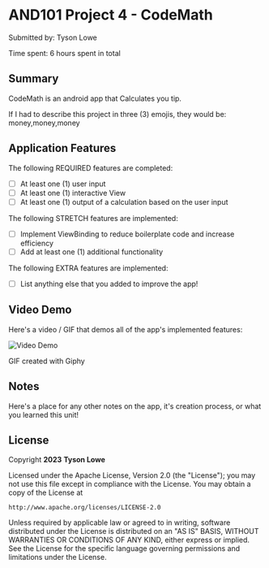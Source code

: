 <!-- (This is a comment) INSTRUCTIONS: Go through this page and fill out any **bolded** entries with their correct values.-->

# AND101 Project 4 - CodeMath

Submitted by: Tyson Lowe

Time spent: 6 hours spent in total

## Summary

CodeMath is an android app that Calculates you tip.

If I had to describe this project in three (3) emojis, they would be:  money,money,money
## Application Features

<!-- (This is a comment) Please be sure to change the [ ] to [x] for any features you completed.  If a feature is not checked [x], you might miss the points for that item! -->

The following REQUIRED features are completed:

- [ ] At least one (1) user input
- [ ] At least one (1) interactive View
- [ ] At least one (1) output of a calculation based on the user input

The following STRETCH features are implemented:

- [ ] Implement ViewBinding to reduce boilerplate code and increase efficiency
- [ ] Add at least one (1) additional functionality

The following EXTRA features are implemented:

- [ ] List anything else that you added to improve the app!

## Video Demo

Here's a video / GIF that demos all of the app's implemented features:

<img src='https://media.giphy.com/media/v1.Y2lkPTc5MGI3NjExeDA3ajB2ODljNnZ0c3RscDh0aXZkeWMxMXAwNHkzbTk5anJvMmZqciZlcD12MV9pbnRlcm5hbF9naWZfYnlfaWQmY3Q9Zw/53bIB6v8zZEff5KJIY/giphy.gif' title='Video Demo' width='' alt='Video Demo' />

GIF created with Giphy

<!-- Recommended tools:
- [Kap](https://getkap.co/) for macOS
- [ScreenToGif](https://www.screentogif.com/) for Windows
- [peek](https://github.com/phw/peek) for Linux. -->

## Notes

Here's a place for any other notes on the app, it's creation process, or what you learned this unit!

## License

Copyright **2023** **Tyson Lowe**

Licensed under the Apache License, Version 2.0 (the "License");
you may not use this file except in compliance with the License.
You may obtain a copy of the License at

    http://www.apache.org/licenses/LICENSE-2.0

Unless required by applicable law or agreed to in writing, software
distributed under the License is distributed on an "AS IS" BASIS,
WITHOUT WARRANTIES OR CONDITIONS OF ANY KIND, either express or implied.
See the License for the specific language governing permissions and
limitations under the License.
